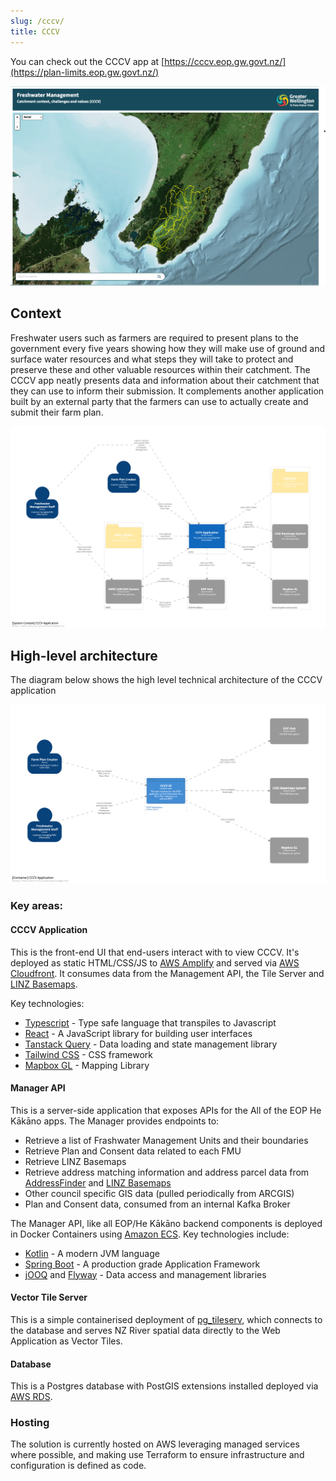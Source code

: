 ```yaml
---
slug: /cccv/
title: CCCV
---
```


You can check out the CCCV app at
[https://cccv.eop.gw.govt.nz/](https://plan-limits.eop.gw.govt.nz/)

![A screenshot of the CCCV application](./cccv-screenshot.png)

## Context

Freshwater users such as farmers are required to present plans to the 
government every five years showing how they will make use of ground and
surface water resources and what steps they will take to protect and preserve 
these and other valuable resources within their catchment. The CCCV app
neatly presents data and information about their catchment that they can use to 
inform their submission.   It complements another application built by an 
external party that the farmers can use to actually create and submit their farm plan.

![Context Diagram](./structurizr-1-freshwaterManagementUnitsSystemContext.png)

## High-level architecture

The diagram below shows the high level technical architecture of the CCCV application

![Containers Diagram](./structurizr-1-SystemContainersCCCV.png)

### Key areas:

#### CCCV Application

This is the front-end UI that end-users interact with to view CCCV. It's
deployed as static HTML/CSS/JS to [AWS Amplify](https://aws.amazon.com/amplify/) and served
via [AWS Cloudfront](https://www.amazonaws.cn/en/cloudfront/). It consumes data
from the Management API, the Tile Server and
[LINZ Basemaps](https://basemaps.linz.govt.nz/).

Key technologies:

- [Typescript](https://www.typescriptlang.org/) - Type safe language that
  transpiles to Javascript
- [React](https://reactjs.org/) - A JavaScript library for building user
  interfaces
- [Tanstack Query](https://tanstack.com/query/v4/) - Data loading and state
  management library
- [Tailwind CSS](https://tailwindcss.com/) - CSS framework
- [Mapbox GL](https://docs.mapbox.com/mapbox-gl-js/guides/) - Mapping Library

#### Manager API

This is a server-side application that exposes APIs for the All of the EOP He Kākāno apps. The Manager provides endpoints to:

- Retrieve a list of Frashwater Management Units and their boundaries
- Retrieve Plan and Consent data related to each FMU
- Retrieve LINZ Basemaps
- Retrieve address matching information and address parcel data from [AddressFinder](https://portal.addressfinder.net/) and [LINZ Basemaps](https://basemaps.linz.govt.nz/)
- Other council specific GIS data (pulled periodically from ARCGIS)
- Plan and Consent data, consumed from an internal Kafka Broker

The Manager API, like all EOP/He Kākāno backend components is deployed in Docker Containers using
[Amazon ECS](https://aws.amazon.com/ecs/). Key technologies include:

- [Kotlin](https://kotlinlang.org/) - A modern JVM language
- [Spring Boot](https://spring.io/projects/spring-boot) - A production grade
  Application Framework
- [jOOQ](https://www.jooq.org/) and [Flyway](https://flywaydb.org/) - Data
  access and management libraries

#### Vector Tile Server

This is a simple containerised deployment of
[pg_tileserv](https://github.com/CrunchyData/pg_tileserv), which connects to the
database and serves NZ River spatial data directly to the Web Application as Vector
Tiles.

#### Database

This is a Postgres database with PostGIS extensions installed deployed via
[AWS RDS](https://aws.amazon.com/rds/).

### Hosting

The solution is currently hosted on AWS leveraging managed services where
possible, and making use Terraform to ensure infrastructure and configuration is
defined as code.
